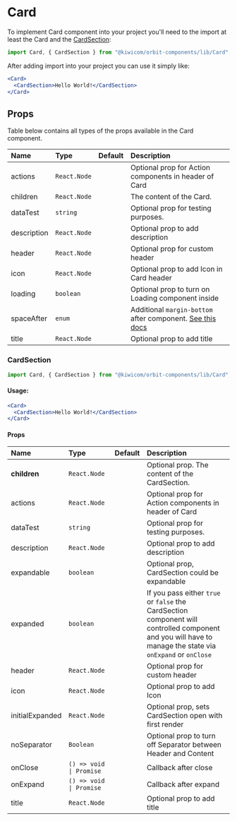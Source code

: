 # Card

To implement Card component into your project you'll need to the import at least the Card and the [CardSection](#cardsection):

```jsx
import Card, { CardSection } from "@kiwicom/orbit-components/lib/Card";
```

After adding import into your project you can use it simply like:

```jsx
<Card>
  <CardSection>Hello World!</CardSection>
</Card>
```

## Props

Table below contains all types of the props available in the Card component.

| Name        | Type         | Default | Description                                                                                                                                     |
| :---------- | :----------- | :------ | :---------------------------------------------------------------------------------------------------------------------------------------------- |
| actions     | `React.Node` |         | Optional prop for Action components in header of Card                                                                                           |
| children    | `React.Node` |         | The content of the Card.                                                                                                                        |
| dataTest    | `string`     |         | Optional prop for testing purposes.                                                                                                             |
| description | `React.Node` |         | Optional prop to add description                                                                                                                |
| header      | `React.Node` |         | Optional prop for custom header                                                                                                                 |
| icon        | `React.Node` |         | Optional prop to add Icon in Card header                                                                                                        |
| loading     | `boolean`    |         | Optional prop to turn on Loading component inside                                                                                               |
| spaceAfter  | `enum`       |         | Additional `margin-bottom` after component. [See this docs](https://github.com/kiwicom/orbit-components/tree/master/src/common/getSpacingToken) |
| title       | `React.Node` |         | Optional prop to add title                                                                                                                      |

### CardSection

```jsx
import Card, { CardSection } from "@kiwicom/orbit-components/lib/Card";
```

#### Usage:

```jsx
<Card>
  <CardSection>Hello World!</CardSection>
</Card>
```

#### Props

| Name            | Type                    | Default | Description                                                                                                                                                |
| :-------------- | :---------------------- | :------ | :--------------------------------------------------------------------------------------------------------------------------------------------------------- |
| **children**    | `React.Node`            |         | Optional prop. The content of the CardSection.                                                                                                             |
| actions         | `React.Node`            |         | Optional prop for Action components in header of Card                                                                                                      |
| dataTest        | `string`                |         | Optional prop for testing purposes.                                                                                                                        |
| description     | `React.Node`            |         | Optional prop to add description                                                                                                                           |
| expandable      | `boolean`               |         | Optional prop, CardSection could be expandable                                                                                                             |
| expanded        | `boolean`               |         | If you pass either `true` or `false` the CardSection component will controlled component and you will have to manage the state via `onExpand` or `onClose` |
| header          | `React.Node`            |         | Optional prop for custom header                                                                                                                            |
| icon            | `React.Node`            |         | Optional prop to add Icon                                                                                                                                  |
| initialExpanded | `React.Node`            |         | Optional prop, sets CardSection open with first render                                                                                                     |
| noSeparator     | `Boolean`               |         | Optional prop to turn off Separator between Header and Content                                                                                             |
| onClose         | `() => void \| Promise` |         | Callback after close                                                                                                                                       |
| onExpand        | `() => void \| Promise` |         | Callback after expand                                                                                                                                      |
| title           | `React.Node`            |         | Optional prop to add title                                                                                                                                 |
